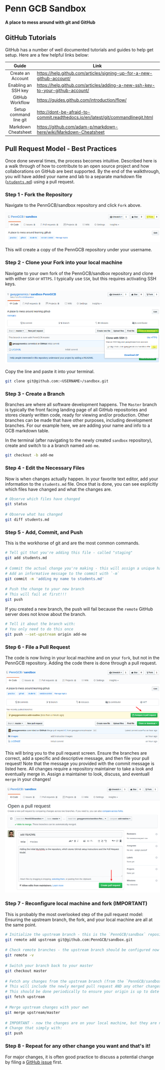 # Penn GCB Sandbox

**A place to mess around with git and GitHub**

## GitHub Tutorials

GitHub has a number of well documented tutorials and guides to help get setup.
Here are a few helpful links below:

| Guide | Link |
| :---: | ---- |
| Create an Account | https://help.github.com/articles/signing-up-for-a-new-github-account/ |
| Enabling an SSH key | https://help.github.com/articles/adding-a-new-ssh-key-to-your-github-account/ |
| GitHub Workflow | https://guides.github.com/introduction/flow/ |
| Setup command line git | http://dont-be-afraid-to-commit.readthedocs.io/en/latest/git/commandlinegit.html
| Markdown Cheatsheet | https://github.com/adam-p/markdown-here/wiki/Markdown-Cheatsheet |

## Pull Request Model - Best Practices

Once done several times, the process becomes intuitive.
Described here is a walk through of how to contribute to an open source project and how collaborations on GitHub are best supported.
By the end of the walkthrough, you will have added your name and lab to a separate markdown file ([`students.md`](students.md)) using a pull request.

### Step 1 - Fork the Repository

Navigate to the PennGCB/sandbox repository and click `Fork` above.

![fork](images/fork.png?raw=true)

This will create a copy of the PennGCB repository under your username.

### Step 2 - Clone your Fork into your local machine

Navigate to your own fork of the PennGCB/sandbox repository and clone with either `SSH` or `HTTPS`.
I typically use `SSH`, but this requires activating SSH keys.

![clone](images/clone.png?raw=true)

Copy the line and paste it into your terminal.

```sh
git clone git@github.com:<USERNAME>/sandbox.git
```

### Step 3 - Create a Branch

Branches are where all software development happens.
The `Master` branch is typically the front facing landing page of all GitHub repositories and stores cleanly written code, ready for viewing and/or production.
Other branches can be made that have other purposes, including development branches.
For our example here, we are adding your name and info to a GCB markdown table.

In the terminal (after navigating to the newly created `sandbox` repository), create and switch to a a branch named `add-me`.

```sh
git checkout -b add-me
```

### Step 4 - Edit the Necessary Files

Now is when changes actually happen.
In your favorite text editor, add your information to the `students.md` file.
Once that is done, you can see explicitly which files have changed and what the changes are.

```sh
# Observe which files have changed
git status

# Observe what has changed
git diff students.md
```

### Step 5 - Add, Commit, and Push

This is the workhorse of git and are the most common commands.

```sh
# Tell git that you're adding this file - called "staging"
git add students.md 

# Commit the actual change you're making - this will assign a unique hash to the change
# Add an informative message to the commit with `-m` 
git commit -m 'adding my name to students.md'

# Push the change to your new branch
# This will fail at first!!!
git push
```

If you created a new branch, the push will fail because the `remote` GitHub server does not know about the branch.

```sh
# Tell it about the branch with:
# You only need to do this once
git push --set-upstream origin add-me
```

### Step 6 - File a Pull Request

The code is now living in your local machine and on your `fork`, but not in the PennGCB repository.
Adding the code there is done through a pull request.

![pull_request](images/pull_request.png?raw=true)

This will bring you to the pull request screen.
Ensure the branches are correct, add a specific and descriptive message, and then file your pull request!
Note that the message you provided with the commit message is listed here.
All changes require a repository maintainer to take a look and eventually merge in.
Assign a maintainer to look, discuss, and eventuall `merge` in your changes!

![pull_request_notes](images/pull_request_notes.png?raw=true)

### Step 7 - Reconfigure local machine and fork (IMPORTANT)

This is probably the most overlooked step of the pull request model: Ensuring the upstream branch, the fork, and your local machine are all at the same point.

```sh
# Initialize the upstream branch - this is the `PennGCB/sandbox` repository that your fork is of
git remote add upstream git@github.com:PennGCB/sandbox.git

# Check remote branches - the upstream branch should be configured now
git remote -v

# Switch your branch back to your master
git checkout master

# Fetch any changes from the upstream branch (from the `PennGCB/sandbox`)
# This will include the newly merged pull request AND any other changes made by others
# This should be done periodically to ensure your origin is up to date with the upstream
git fetch upstream

# Merge upstream changes with your own
git merge upstream/master

# IMPORTANT - now the changes are on your local machine, but they are not yet on your remote GitHub repository!
# Change that simply with:
git push
```

### Step 8 - Repeat for any other change you want and that's it!

For major changes, it is often good practice to discuss a potential change by filing a [GitHub issue](https://github.com/PennGCB/sandbox/issues) first.

